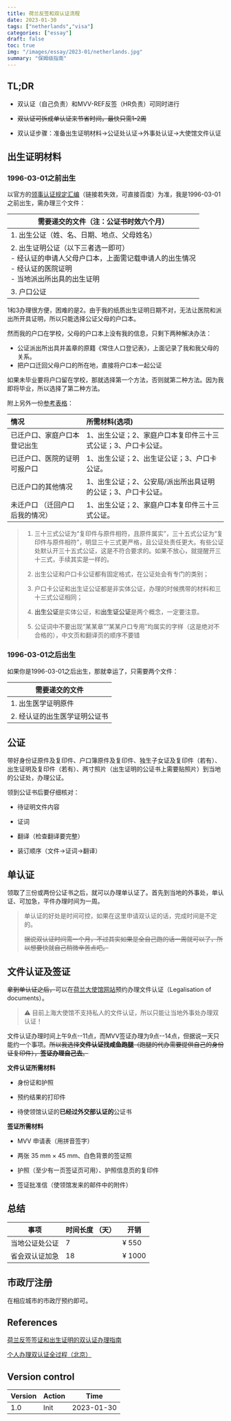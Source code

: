 ```yaml
---
title: 荷兰反签和双认证流程
date: 2023-01-30
tags: ["netherlands","visa"]
categories: ["essay"]
draft: false
toc: true
img: "/images/essay/2023-01/netherlands.jpg"
summary: "保姆级指南"
---
```


## TL;DR

- 双认证（自己负责）和MVV-REF反签（HR负责）可同时进行

- ~~双认证可拆成单认证来节省时间，最快只需1-2周~~

- 双认证步骤：准备出生证明材料->公证处认证->外事处认证->大使馆文件认证

## 出生证明材料

### 1996-03-01之前出生

以官方的[领事认证规定汇编](http://cs.mfa.gov.cn/zggmcg/lsrz/sblsrzxz/201609/t20160917_957835.shtml)（链接若失效，可直接百度）为准，我是1996-03-01之前出生，需办理三个文件：

| 需要递交的文件（注：公证书时效六个月）                       |
| ------------------------------------------------------------ |
| 1. 出生公证（姓、名、日期、地点、父母姓名）                  |
| 2. 出生证明公证（以下三者选一即可）<br />- 经认证的申请人父母户口本，上面需记载申请人的出生情况<br />- 经认证的医院证明<br />- 当地派出所出具的出生证明 |
| 3. 户口公证                                                  |

1和3办理很方便，困难的是2。由于我的纸质出生证明日期不对，无法让医院和派出所开具证明，所以只能选择公证父母的户口本。

然而我的户口在学校，父母的户口本上没有我的信息，只剩下两种解决办法：

- 公证派出所出具并盖章的原籍《常住人口登记表》，上面记录了我和我父母的关系。
- 把户口迁回父母户口的所在地，直接将户口本一起公证

如果未毕业要将户口留在学校，那就选择第一个方法，否则就第二种方法。因为我即将毕业，所以选择了第二种方法。

附上另外一份[参考表格](https://blog.mottomo.moe/categories/Misc/Records/zh/2016-06-15-Visa-And-Dual-Certification-for-the-Netherlands/)：

| 情况                            | 所需材料(选项)                                               |
| :------------------------------ | :----------------------------------------------------------- |
| 已迁户口、家庭户口本登记出生    | 1、出生公证；2、家庭户口本复印件三十三式公证；3、户口卡公证。 |
| 已迁户口、医院的证明可报户口    | 1、出生公证；2、出生证公证；3、户口卡公证。                  |
| 已迁户口的其他情况              | 1、出生公证；2、公安局/派出所出具证明的公证；3、户口卡公证。 |
| 未迁户口 （迁回户口后我的情况） | 1、出生公证；2、家庭户口本复印件三十三式公证。               |

> 1. 三十三式公证为“复印件与原件相符，且原件属实”，三十五式公证为“复印件与原件相符”，明显三十三式更严格，且公证处责任更大。有些公证处默认开三十五式公证，这是不符合要求的。如果不放心，就提醒开三十三式，手续其实是一样的。
>
>    
>
> 2. 出生公证和户口卡公证都有固定格式，在公证处会有专门的类别；
>
>    
>
> 3. 户口卡公证和出生证公证都是非实体公证，办理的时候携带的材料和三十三式公证相同；
>
>    
>
> 4. **出生公证**是实体公证，和**出生证公证**是两个概念，一定要注意。
>
>    
>
> 5. 公证词中不要出现“某某章”“某某户口专用”均属实的字样（这是绝对不合格的），中文页和翻译页的顺序不要错

### 1996-03-01之后出生

如果你是1996-03-01之后出生，那就幸运了，只需要两个文件：

| 需要递交的文件                |
| ----------------------------- |
| 1. 出生医学证明原件           |
| 2. 经认证的出生医学证明公证书 |

## 公证

带好身份证原件及复印件、户口簿原件及复印件、独生子女证及复印件（若有）、出生证明及复印件（若有）、两寸照片（出生证明的公证书上需要贴照片）到当地的公证处，办理公证。

领到公证书后要仔细核对：

- 待证明文件内容

- 证词

- 翻译（检查翻译要完整）

- 装订顺序（文件→证词→翻译）

## 单认证

领取了三份或两份公证书之后，就可以办理单认证了。首先到当地的外事处，单认证、可加急，平件办理时间为一周。

>  单认证的好处是时间可控，如果在这里申请双认证的话，完成时间是不定的。
>
>  ~~据说双认证时间需一个月，不过其实如果是全自己跑的话一周就可以了，所以想要快就自己稍微辛苦点吧。~~

## 文件认证及签证

~~拿到单认证之后，~~可以在[荷兰大使馆网站](https://www.vfsvisaonline.com/Netherlands-Global-Online-Appointment_Zone1/AppScheduling/AppWelcome.aspx?P=ltLn8sB713pXho9S+nODEomPmYxj9NlLPuyVgtwptqY=)预约办理文件认证（Legalisation of documents）。

> ⚠️ 目前上海大使馆不支持私人的文件认证，所以只能让当地外事处办理双认证！

文件认证办理时间上午9点--11点，而MVV签证办理为9点--14点，但据说一天只能约一个事项。~~所以我选择**文件认证找咸鱼跑腿**（跑腿的代办需要提供自己的身份证复印件），**签证办理自己去**。~~

**文件认证所需材料**

- 身份证和护照

- 预约结果的打印件

- 待使领馆认证的**已经过外交部认证的**公证书

**签证所需材料**

- MVV 申请表（用拼音签字）

- 两张 35 mm × 45 mm、白色背景的签证照

- 护照（至少有一页签证页可用）、护照信息页的复印件

- 签证批准信（使领馆发来的邮件中的附件）

## 总结

| 事项           | 时间长度 （天） | 开销   |
| -------------- | --------------- | ------ |
| 当地公证处公证 | 7               | ¥ 550  |
| 省会双认证加急 | 18              | ¥ 1000 |

## 市政厅注册

在相应城市的市政厅预约即可。

## References

[荷兰反签签证和出生证明的双认证办理指南](https://blog.mottomo.moe/categories/Misc/Records/zh/2016-06-15-Visa-And-Dual-Certification-for-the-Netherlands/)

[个人办理双认证全过程（北京）](https://bbs.gogodutch.com/thread-583622-1-1.html)


## Version control

| Version | Action | Time       |
| ------- | ------ | ---------- |
| 1.0     | Init   | 2023-01-30 |

